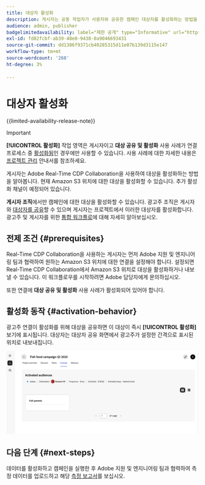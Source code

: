 ```yaml
---
title: 대상자 활성화
description: 게시자는 공동 작업자가 사용자와 공유한 캠페인 대상자를 활성화하는 방법을 알아봅니다.
audience: admin, publisher
badgelimitedavailability: label="제한 공개" type="Informative" url="https://helpx.adobe.com/legal/product-descriptions/real-time-customer-data-platform-collaboration.html newtab=true"
exl-id: fd82fcbf-ab39-48e0-9438-0a9046693431
source-git-commit: dd1386f9371cb40285315d11e07b139d3115e147
workflow-type: tm+mt
source-wordcount: '268'
ht-degree: 3%

---
```


# 대상자 활성화

{{limited-availability-release-note}}

>[!IMPORTANT]
>
>**[!UICONTROL 활성화]** 작업 영역은 게시자이고 **대상 공유 및 활성화** 사용 사례가 연결 프로세스 중 [활성화됨](../connect/establishing-connections.md#connection-settings)인 경우에만 사용할 수 있습니다. 사용 사례에 대한 자세한 내용은 [프로젝트 관리](./manage-projects.md#project-use-cases) 안내서를 참조하세요.

게시자는 Adobe Real-Time CDP Collaboration을 사용하여 대상을 활성화하는 방법을 알아봅니다. 현재 Amazon S3 위치에 대한 대상을 활성화할 수 있습니다. 추가 활성화 채널이 예정되어 있습니다.

**게시자 조직**&#x200B;에서만 캠페인에 대한 대상을 활성화할 수 있습니다. 광고주 조직은 게시자와 [대상자를 공유](/help/guide/collaborate/share.md)할 수 있으며 게시자는 프로젝트에서 이러한 대상자를 활성화합니다. 광고주 및 게시자를 위한 [통합 워크플로](/help/guide/end-to-end-workflow.md)에 대해 자세히 알아보십시오.

## 전제 조건 {#prerequisites}

Real-Time CDP Collaboration을 사용하는 게시자는 먼저 Adobe 지원 및 엔지니어링 팀과 협력하여 원하는 Amazon S3 위치에 대한 연결을 설정해야 합니다. 설정되면 Real-Time CDP Collaboration에서 Amazon S3 위치로 대상을 활성화하거나 내보낼 수 있습니다. 이 워크플로우를 시작하려면 Adobe 담당자에게 문의하십시오.

또한 연결에 **대상 공유 및 활성화** 사용 사례가 활성화되어 있어야 합니다.

## 활성화 동작 {#activation-behavior}

광고주 연결이 활성화를 위해 대상을 공유하면 이 대상이 즉시 **[!UICONTROL 활성화]** 보기에 표시됩니다. 대상자는 대상자 공유 화면에서 광고주가 설정한 간격으로 표시된 위치로 내보내집니다.

![Amazon S3 대상에 대한 워크플로우를 활성화합니다.](/help/assets/collaborate/activate/activate-to-amazon-s3.png)

## 다음 단계 {#next-steps}

데이터를 활성화하고 캠페인을 실행한 후 Adobe 지원 및 엔지니어링 팀과 협력하여 측정 데이터를 업로드하고 해당 [측정 보고서](/help/guide/collaborate/measure.md)를 보십시오.
